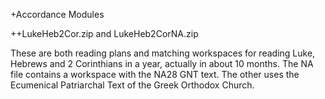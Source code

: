 +Accordance Modules

++LukeHeb2Cor.zip and LukeHeb2CorNA.zip

  These are both reading plans and matching workspaces for reading Luke, Hebrews and 2 Corinthians in a year, actually in about 10 months. The NA file contains a workspace with the NA28 GNT text. The other uses the Ecumenical Patriarchal Text of the Greek Orthodox Church.
